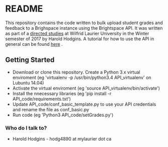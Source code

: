 # README #

This repository contains the code written to bulk upload student grades and feedback to a Brighspace instance using the Brightspace API. It was written as part of a [directed studies](https://cloud.sagemath.com/projects/9501f241-b52e-43f8-9034-7292e8ee54ce/files/final_report/MLS_API_Report.pdf) at Wilfrid Laurier University in the Winter semester of 2017 by Harold Hodgins. A tutorial for how to use the API in general can be found [here](https://cloud.sagemath.com/projects/9501f241-b52e-43f8-9034-7292e8ee54ce/files/tutorial/BrightSpace_API.pdf) .

## Getting Started ##
* Download or clone this repository. Create a Python 3.x virtual enviroment (eg 'virtualenv -p /usr/bin/python3.4 API_virtualenv' on Lubuntu 14.04)
* Activate the virtual enviroment (eg 'source API_virtualenv/bin/activate')
* Install the nnecessary libraries (eg 'pip install -r API_code/requirements.txt')
* Update API_code/conf_basic_template.py to use your API credentials and rename the file as conf_basic.py
* Run code (eg 'Python3 API_code/setGrades.py')


### Who do I talk to? ###

* Harold Hodgins - hodg4890 at mylaurier dot ca